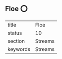 ## Floe :o:


|          |          |
| -------- | -------- |
| title    | Floe     | 
| status   | 10       |
| section  | Streams  |
| keywords | Streams  |





